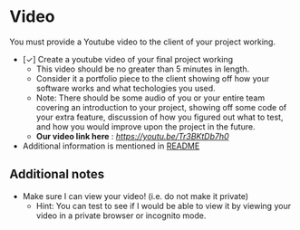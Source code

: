 # Video
    
You must provide a Youtube video to the client of your project working.    
    
- [✓] Create a youtube video of your final project working
	- This video should be no greater than 5 minutes in length. 
	- Consider it a portfolio piece to the client showing off how your software works and what techologies you used. 
	- Note: There should be some audio of you or your entire team covering an introduction to your project, showing off some code of your extra feature, discussion of how you figured out what to test, and how you would improve upon the project in the future.
	- **Our video link here** : *https://youtu.be/Tr3BKtDb7h0*
- Additional information is mentioned in [README](https://github.com/Spring23FSE/finalproject-dlangmafia/tree/master/FinalProject/milestones/7)

## Additional notes

- Make sure I can view your video! (i.e. do not make it private)
  - Hint: You can test to see if I would be able to view it by viewing your video in a private browser or incognito mode.
